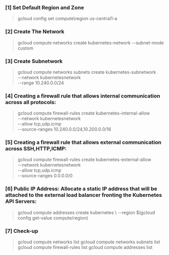 ### [1] Set Default Region and Zone

> gcloud config set compute\region us-central1-a

### [2] Create The Network

> gcloud compute networks create kubernetes-network --subnet-mode custom

### [3] Create Subnetwork

> gcloud compute networks subnets create kubernetes-subnetwork \
--network kubernetesnetwork \
--range 10.240.0.0/24

### [4] Creating a firewall rule that allows internal communication across all protocols:

> gcloud compute firewall-rules create kubernetes-internal-allow \
--network kubernetesnetwork \
--allow tcp,udp.icmp \
--source-ranges 10.240.0.0/24,10.200.0.0/16

### [5] Creating a firewall rule that allows external communication across SSH,HTTP,ICMP:

> gcloud compute firewall-rules create kubernetes-external-allow \
--network kubernetesnetwork \
--allow tcp,udp.icmp \
--source-ranges 0.0.0.0/0

### [6] Public IP Address: Allocate a static IP address that will be attached to the external load balancer fronting the Kubernetes API Servers:
> gcloud compute addresses create kubernetes \ 
--region $(gcloud config get-value compute/region)

### [7] Check-up 
> gcloud compute networks list
> gcloud compute networks subnets list
> gcloud compute firewall-rules list
> gcloud compute addresses list
